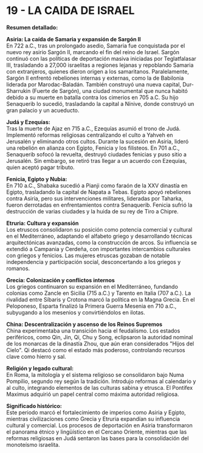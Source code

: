 # 19 - LA CAIDA DE ISRAEL

**Resumen detallado:**

**Asiria: La caída de Samaria y expansión de Sargón II**  
En 722 a.C., tras un prolongado asedio, Samaria fue conquistada por el nuevo rey asirio Sargón II, marcando el fin del reino de Israel. Sargón continuó con las políticas de deportación masiva iniciadas por Teglatfalasar III, trasladando a 27,000 israelitas a regiones lejanas y repoblando Samaria con extranjeros, quienes dieron origen a los samaritanos. Paralelamente, Sargón II enfrentó rebeliones internas y externas, como la de Babilonia liderada por Marodac-Baladán. También construyó una nueva capital, Dur-Sharrukin (Fuerte de Sargón), una ciudad monumental que nunca habitó debido a su muerte en batalla contra los cimerios en 705 a.C. Su hijo Senaquerib lo sucedió, trasladando la capital a Nínive, donde construyó un gran palacio y un acueducto.

**Judá y Ezequías:**  
Tras la muerte de Ajaz en 715 a.C., Ezequías asumió el trono de Judá. Implementó reformas religiosas centralizando el culto a Yahveh en Jerusalén y eliminando otros cultos. Durante la sucesión en Asiria, lideró una rebelión en alianza con Egipto, Fenicia y los filisteos. En 701 a.C., Senaquerib sofocó la revuelta, destruyó ciudades fenicias y puso sitio a Jerusalén. Sin embargo, se retiró tras llegar a un acuerdo con Ezequías, quien aceptó pagar tributo.

**Fenicia, Egipto y Nubia:**  
En 710 a.C., Shabaka sucedió a Pianji como faraón de la XXV dinastía en Egipto, trasladando la capital de Napata a Tebas. Egipto apoyó rebeliones contra Asiria, pero sus intervenciones militares, lideradas por Taharka, fueron derrotadas en enfrentamientos contra Senaquerib. Fenicia sufrió la destrucción de varias ciudades y la huida de su rey de Tiro a Chipre.

**Etruria: Cultura y expansión**  
Los etruscos consolidaron su posición como potencia comercial y cultural en el Mediterráneo, adaptando el alfabeto griego y desarrollando técnicas arquitectónicas avanzadas, como la construcción de arcos. Su influencia se extendió a Campania y Cerdeña, con importantes intercambios culturales con griegos y fenicios. Las mujeres etruscas gozaban de notable independencia y participación social, desconcertando a los griegos y romanos.

**Grecia: Colonización y conflictos internos**  
Los griegos continuaron su expansión en el Mediterráneo, fundando colonias como Zancle en Sicilia (715 a.C.) y Tarento en Italia (707 a.C.). La rivalidad entre Síbaris y Crotona marcó la política en la Magna Grecia. En el Peloponeso, Esparta finalizó la Primera Guerra Mesenia en 710 a.C., subyugando a los mesenios y convirtiéndolos en ilotas.

**China: Descentralización y ascenso de los Reinos Supremos**  
China experimentaba una transición hacia el feudalismo. Los estados periféricos, como Qin, Jin, Qi, Chu y Song, eclipsaron la autoridad nominal de los monarcas de la dinastía Zhou, que aún eran considerados "Hijos del Cielo". Qi destacó como el estado más poderoso, controlando recursos clave como hierro y sal.

**Religión y legado cultural:**  
En Roma, la mitología y el sistema religioso se consolidaron bajo Numa Pompilio, segundo rey según la tradición. Introdujo reformas al calendario y al culto, integrando elementos de las culturas sabina y etrusca. El Pontifex Maximus adquirió un papel central como máxima autoridad religiosa.

**Significado histórico:**  
Este periodo marcó el fortalecimiento de imperios como Asiria y Egipto, mientras civilizaciones como Grecia y Etruria expandían su influencia cultural y comercial. Los procesos de deportación en Asiria transformaron el panorama étnico y lingüístico en el Cercano Oriente, mientras que las reformas religiosas en Judá sentaron las bases para la consolidación del monoteísmo israelita.
